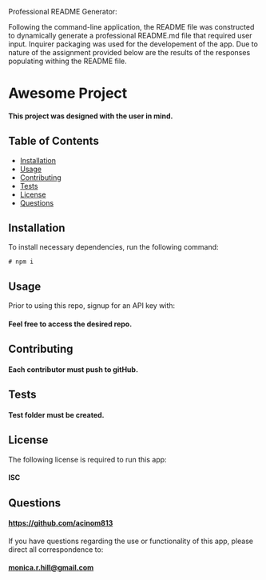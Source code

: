 Professional README Generator:

Following the command-line application, the README file was constructed to dynamically generate a professional README.md file that required user input. Inquirer packaging was used for the developement of the app. Due to nature of the assignment provided below are the results of the responses populating withing the README file.



# Awesome Project

#### This project was designed with the user in mind.
    
## Table of Contents
* [Installation](#installation)
* [Usage](#usage)
* [Contributing](#contributing)
* [Tests](#tests)
* [License](#license)
* [Questions](#questions)

## Installation
To install necessary dependencies, run the following command:

```
# npm i
```
## Usage
Prior to using this repo, signup for an API key with:
#### Feel free to access the desired repo.

## Contributing
#### Each contributor must push to gitHub.

## Tests
#### Test folder must be created.

## License
The following license is required to run this app:
#### ISC 

## Questions

#### https://github.com/acinom813

If you have questions regarding the use or functionality of this app, please direct all correspondence to:
#### monica.r.hill@gmail.com

    
